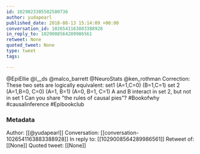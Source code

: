```yaml
---
id: 1029023305502580736
author: yudapearl
published_date: 2018-08-13 15:14:09 +00:00
conversation_id: 1026541163883388928
in_reply_to: 1029008564289986561
retweet: None
quoted_tweet: None
type: tweet
tags:

---
```


@EpiEllie @l__ds @malco_barrett @NeuroStats @ken_rothman Correction: These two sets are logically equivalent:
set1   (A=1,C=0) (B=1,C=1)
set 2 (A=1,B=0, C=0) (A=1, B=1) (A=0, B=1, C=1)
 A and B interact in set 2, but not in set 1
Can you share "the rules of causal pies"?
#Bookofwhy #causalinference #Epibookclub

### Metadata

Author: [[@yudapearl]]
Conversation: [[conversation-1026541163883388928]]
In reply to: [[1029008564289986561]]
Retweet of: [[None]]
Quoted tweet: [[None]]
